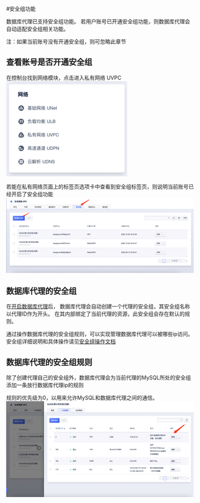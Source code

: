 #安全组功能

数据库代理已支持安全组功能。 若用户账号已开通安全组功能，则数据库代理会自动适配安全组相关功能。

注：如果当前账号没有开通安全组，则可忽略此章节

## 查看账号是否开通安全组
在控制台找到网络模块，点击进入私有网络 UVPC 
![img.png](/images/udb-proxy-secgroup2.png)

若能在私有网络页面上的标签页选项卡中查看到安全组标签页，则说明当前账号已经开启了安全组功能
![img.png](/images/udb-proxy-secgroup3.png)


## 数据库代理的安全组
在[开启数据库代理](/udb_proxy/manage/operator)后，
数据库代理会自动创建一个代理的安全组，其安全组名称以代理ID作为开头。 在其内部绑定了当前代理的资源，此安全组会存在默认的规则。

通过操作数据库代理的安全组规则，可以实现管理数据库代理可以被哪些ip访问。
安全组详细说明和具体操作请见[安全组操作文档](https://docs.ucloud.cn/vpc/introduction/secgroup)


## 数据库代理的安全组规则
除了创建代理自己的安全组外，数据库代理会为当前代理的MySQL所处的安全组添加一条放行数据库代理ip的规则

规则的优先级为0，以用来允许MySQL和数据库代理之间的通信。
![img.png](/images/udb-proxy-secgroup4.png)

